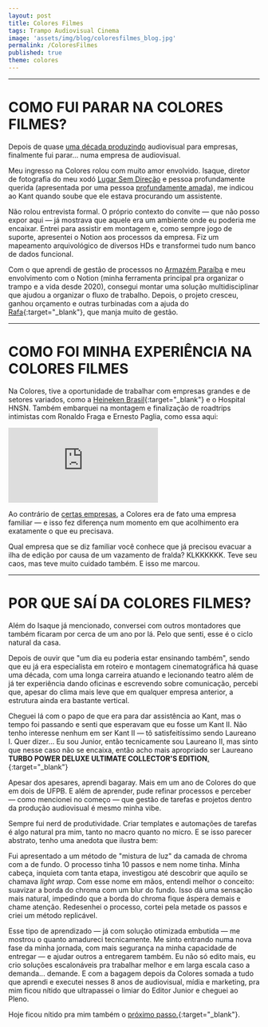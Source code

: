 ```yaml
---
layout: post
title: Colores Filmes
tags: Trampo Audiovisual Cinema
image: 'assets/img/blog/coloresfilmes_blog.jpg'
permalink: /ColoresFilmes
published: true
theme: colores
---
```


---

# COMO FUI PARAR NA COLORES FILMES?

Depois de quase [uma década produzindo](/tags/trampo/) audiovisual para empresas, finalmente fui parar... numa empresa de audiovisual.

Meu ingresso na Colores rolou com muito amor envolvido. Isaque, diretor de fotografia do meu xodó [Lugar Sem Direção](/LugarSemDirecao-LosCabrasGigantes) e pessoa profundamente querida (apresentada por uma pessoa [profundamente amada](/EntreQuasares&Supernovas)), me indicou ao Kant quando soube que ele estava procurando um assistente.

Não rolou entrevista formal. O próprio contexto do convite — que não posso expor aqui — já mostrava que aquele era um ambiente onde eu poderia me encaixar. Entrei para assistir em montagem e, como sempre jogo de suporte, apresentei o Notion aos processos da empresa. Fiz um mapeamento arquivológico de diversos HDs e transformei tudo num banco de dados funcional.

Com o que aprendi de gestão de processos no [Armazém Paraíba](/ArmazemParaiba) e meu envolvimento com o Notion (minha ferramenta principal pra organizar o trampo e a vida desde 2020), consegui montar uma solução multidisciplinar que ajudou a organizar o fluxo de trabalho. Depois, o projeto cresceu, ganhou orçamento e outras turbinadas com a ajuda do [Rafa](https://www.instagram.com/rcriativo){:target="_blank"}, que manja muito de gestão.

---

# COMO FOI MINHA EXPERIÊNCIA NA COLORES FILMES

Na Colores, tive a oportunidade de trabalhar com empresas grandes e de setores variados, como a [Heineken Brasil](https://www.youtube.com/watch?v=DIGGo9dNBoE&list=PL2ex3uSZMa5CHRVGxGuuf2pJRhBBUIKnp&ab_channel=ColoresFilmes){:target="_blank"} e o Hospital HNSN. Também embarquei na montagem e finalização de roadtrips intimistas com Ronaldo Fraga e Ernesto Paglia, como essa aqui:

<div class="videoWrapper">
    <iframe
        src="https://www.youtube.com/embed/mcPFfgXM9qM?si=Khp77nHokoP3xxL2"
        frameborder="0"
        allowfullscreen
        allow="accelerometer; autoplay; encrypted-media; gyroscope; picture-in-picture">
    </iframe>
</div>

Ao contrário de [certas empresas](/ArmazemParaiba), a Colores era de fato uma empresa familiar — e isso fez diferença num momento em que acolhimento era exatamente o que eu precisava.

Qual empresa que se diz familiar você conhece que já precisou evacuar a ilha de edição por causa de um vazamento de fralda? KLKKKKKK. Teve seu caos, mas teve muito cuidado também. E isso me marcou.

---

# POR QUE SAÍ DA COLORES FILMES?

Além do Isaque já mencionado, conversei com outros montadores que também ficaram por cerca de um ano por lá. Pelo que senti, esse é o ciclo natural da casa.

Depois de ouvir que "um dia eu poderia estar ensinando também", sendo que eu já era especialista em roteiro e montagem cinematográfica há quase uma década, com uma longa carreira atuando e lecionando teatro além de já ter experiência dando oficinas e escrevendo sobre comunicação, percebi que, apesar do clima mais leve que em qualquer empresa anterior, a estrutura ainda era bastante vertical.

Cheguei lá com o papo de que era para dar assistência ao Kant, mas o tempo foi passando e senti que esperavam que eu fosse um Kant II. Não tenho interesse nenhum em ser Kant II — tô satisfeitíssimo sendo Laureano I. Quer dizer... Eu sou Junior, então tecnicamente sou Laureano II, mas sinto que nesse caso não se encaixa, então acho mais apropriado ser Laureano **TURBO POWER DELUXE ULTIMATE COLLECTOR'S EDITION**[.](https://www.youtube.com/watch?v=8pKN0u-4jb4&ab_channel=HenriqueLuiz){:target="_blank"}

Apesar dos apesares, aprendi bagaray. Mais em um ano de Colores do que em dois de UFPB. E além de aprender, pude refinar processos e perceber — como mencionei no começo — que gestão de tarefas e projetos dentro da produção audiovisual é mesmo minha vibe.

Sempre fui nerd de produtividade. Criar templates e automações de tarefas é algo natural pra mim, tanto no macro quanto no micro. E se isso parecer abstrato, tenho uma anedota que ilustra bem:

Fui apresentado a um método de "mistura de luz" da camada de chroma com a de fundo. O processo tinha 10 passos e nem nome tinha. Minha cabeça, inquieta com tanta etapa, investigou até descobrir que aquilo se chamava *light wrap*. Com esse nome em mãos, entendi melhor o conceito: suavizar a borda do chroma com um blur do fundo. Isso dá uma sensação mais natural, impedindo que a borda do chroma fique áspera demais e chame atenção. Redesenhei o processo, cortei pela metade os passos e criei um método replicável.

Esse tipo de aprendizado — já com solução otimizada embutida — me mostrou o quanto amadureci tecnicamente. Me sinto entrando numa nova fase da minha jornada, com mais segurança na minha capacidade de entregar — e ajudar outros a entregarem também. Eu não só edito mais, eu crio soluções escalonáveis pra trabalhar melhor e em larga escala caso a demanda... demande. E com a bagagem depois da Colores somada a tudo que aprendi e executei nesses 8 anos de audiovisual, mídia e marketing, pra mim ficou nítido que ultrapassei o limiar do Editor Junior e cheguei ao Pleno.

Hoje ficou nítido pra mim também o [próximo passo.](https://www.youtube.com/@canalpoligonal){:target="_blank"}.
